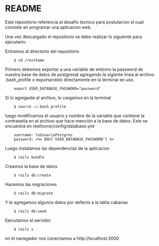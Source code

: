 # README

Este repositorio referencia al desafio tecnico para postulacion el cual
consiste en programar una aplicacion web.

Una vez descargado el repositorio se debe realizar lo siguiente para ejecutarlo:

Entramos al directorio del repositorio

```
    $ cd /resthome
```

Primero debemos exportar a una variable de entorno la password de nuestra 
base de datos de postgresql agregando la sigiente linea al archivo .bash_profile
o exportandolo directamente en la terminal en uso.

```
    export USER_DATABASE_PASSWORD="password"
```

Si lo agregaste al archivo, lo cargamos en la terminal

```
    $ source ~/.bash_profile
```

luego modificamos el usuario y nombre de la variable que contiene la contraseña
en el archivo que hace mención a la base de datos. 
Este se encuentra en resthome/config/database.yml

```
    username: tuUsuarioPostgres
    password: <%= ENV['USER_DATABASE_PASSWORD'] %>
```

Luego instalamos las dependencias de la aplicacion

```
    $ rails bundle
```

Creamos la base de datos
```
    $ rails db:create
```

Hacemos las migraciones
```
    $ rails db:migrate
```

Y le agregamos algunos datos por defecto a la tabla cabanas
```
    $ rails db:seed
```

Ejecutamos el servidor
```
    $ rails s
```

en el navegador nos conectamos a http://localhost:3000
